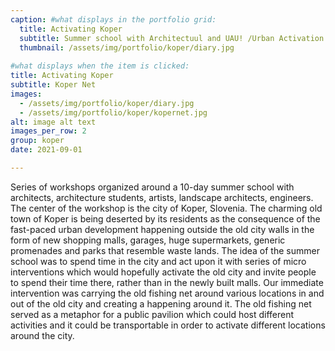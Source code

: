 ```yaml
---
caption: #what displays in the portfolio grid:
  title: Activating Koper
  subtitle: Summer school with Architectuul and UAU! /Urban Activation Unit/, September 2021
  thumbnail: /assets/img/portfolio/koper/diary.jpg
  
#what displays when the item is clicked:
title: Activating Koper
subtitle: Koper Net
images:
  - /assets/img/portfolio/koper/diary.jpg
  - /assets/img/portfolio/koper/kopernet.jpg
alt: image alt text
images_per_row: 2
group: koper
date: 2021-09-01

---
```

Series of workshops organized around a 10-day summer school with architects, architecture students, artists, landscape architects, engineers. The center of the workshop is the city of Koper, Slovenia. The charming old town of Koper is being deserted by its residents as the consequence of the fast-paced urban development happening outside the old city walls in the form of new shopping malls, garages, huge supermarkets, generic promenades and parks that resemble waste lands. The idea of the summer school was to spend time in the city and act upon it with series of micro interventions which would hopefully activate the old city and invite people to spend their time there, rather than in the newly built malls. Our immediate intervention was carrying the old fishing net around various locations in and out of the old city and creating a happening around it. The old fishing net served as a metaphor for a public pavilion which could host different activities and it could be transportable in order to activate different locations around the city.
